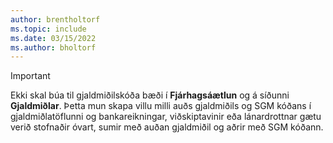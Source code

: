 ```yaml
---
author: brentholtorf
ms.topic: include
ms.date: 03/15/2022
ms.author: bholtorf
---
```

> [!Important]
> Ekki skal búa til gjaldmiðilskóða bæði í **Fjárhagsáætlun** og á síðunni **Gjaldmiðlar**. Þetta mun skapa villu milli auðs gjaldmiðils og SGM kóðans í gjaldmiðlatöflunni og bankareikningar, viðskiptavinir eða lánardrottnar gætu verið stofnaðir óvart, sumir með auðan gjaldmiðil og aðrir með SGM kóðann.